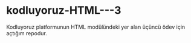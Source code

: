 # kodluyoruz-HTML---3
Kodluyoruz platformunun HTML modülündeki yer alan üçüncü ödev için açtığım repodur.
